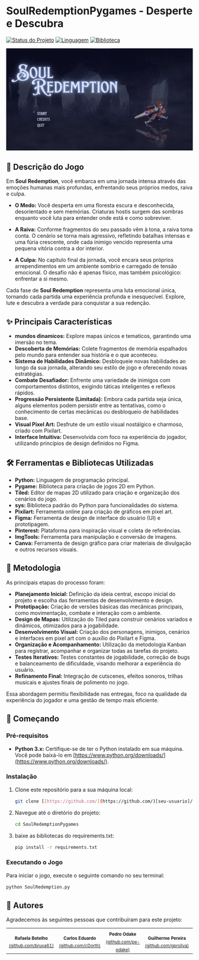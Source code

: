 # SoulRedemptionPygames - Desperte e Descubra

[![Status do Projeto](https://img.shields.io/badge/Status-Em%20Desenvolvimento-yellow)](https://github.com/[seu-usuario]/[seu-repositorio]/projects/)
[![Linguagem](https://img.shields.io/badge/Linguagem-Python-blue)](https://www.python.org/)
[![Biblioteca](https://img.shields.io/badge/Biblioteca-Pygame-brightgreen)](https://www.pygame.org/)

<img src="telaInicial.png" alt="Exemplo imagem">

## 📜 Descrição do Jogo

Em **Soul Redemption**, você embarca em uma jornada intensa através das emoções humanas mais profundas, enfrentando seus próprios medos, raiva e culpa.

- **O Medo:** Você desperta em uma floresta escura e desconhecida, desorientado e sem memórias. Criaturas hostis surgem das sombras enquanto você luta para entender onde está e como sobreviver.

- **A Raiva:** Conforme fragmentos do seu passado vêm à tona, a raiva toma conta. O cenário se torna mais agressivo, refletindo batalhas intensas e uma fúria crescente, onde cada inimigo vencido representa uma pequena vitória contra a dor interior.

- **A Culpa:** No capítulo final da jornada, você encara seus próprios arrependimentos em um ambiente sombrio e carregado de tensão emocional. O desafio não é apenas físico, mas também psicológico: enfrentar a si mesmo.

Cada fase de **Soul Redemption** representa uma luta emocional única, tornando cada partida uma experiência profunda e inesquecível. Explore, lute e descubra a verdade para conquistar a sua redenção.


## ✨ Principais Características

* **mundos dinamicos:** Explore mapas únicos e tematicos, garantindo uma imersão no tema.
* **Descoberta de Memórias:** Colete fragmentos de memória espalhados pelo mundo para entender sua história e o que aconteceu.
* **Sistema de Habilidades Dinâmico:** Desbloqueie novas habilidades ao longo da sua jornada, alterando seu estilo de jogo e oferecendo novas estratégias.
* **Combate Desafiador:** Enfrente uma variedade de inimigos com comportamentos distintos, exigindo táticas inteligentes e reflexos rápidos.
* **Progressão Persistente (Limitada):** Embora cada partida seja única, alguns elementos podem persistir entre as tentativas, como o conhecimento de certas mecânicas ou desbloqueio de habilidades base.
* **Visual Pixel Art:** Desfrute de um estilo visual nostálgico e charmoso, criado com Pixilart.
* **Interface Intuitiva:** Desenvolvida com foco na experiência do jogador, utilizando princípios de design definidos no Figma.

## 🛠️ Ferramentas e Bibliotecas Utilizadas

* **Python:** Linguagem de programação principal.
* **Pygame:** Biblioteca para criação de jogos 2D em Python.
* **Tiled:** Editor de mapas 2D utilizado para criação e organização dos cenários do jogo.
* **sys:** Biblioteca padrão do Python para funcionalidades do sistema.
* **Pixilart:** Ferramenta online para criação de gráficos em pixel art.
* **Figma:** Ferramenta de design de interface do usuário (UI) e prototipagem.
* **Pinterest:** Plataforma para inspiração visual e coleta de referências.
* **ImgTools:** Ferramenta para manipulação e conversão de imagens.
* **Canva:** Ferramenta de design gráfico para criar materiais de divulgação e outros recursos visuais.

## 🧪 Metodologia
As principais etapas do processo foram:

* **Planejamento Inicial:** Definição da ideia central, escopo inicial do projeto e escolha das ferramentas de desenvolvimento e design.
* **Prototipação:** Criação de versões básicas das mecânicas principais, como movimentação, combate e interação com o ambiente.
* **Design de Mapas:** Utilização do Tiled para construir cenários variados e dinâmicos, otimizados para a jogabilidade.
* **Desenvolvimento Visual:** Criação dos personagens, inimigos, cenários e interfaces em pixel art com o auxílio do Pixilart e Figma.
* **Organização e Acompanhamento:** Utilização da metodologia Kanban para registrar, acompanhar e organizar todas as tarefas do projeto.
* **Testes Iterativos:** Testes constantes de jogabilidade, correção de bugs e balanceamento de dificuldade, visando melhorar a experiência do usuário.
* **Refinamento Final:** Integração de cutscenes, efeitos sonoros, trilhas musicais e ajustes finais de polimento no jogo.

Essa abordagem permitiu flexibilidade nas entregas, foco na qualidade da experiência do jogador e uma gestão de tempo mais eficiente.

## 🚀 Começando

### Pré-requisitos

* **Python 3.x:** Certifique-se de ter o Python instalado em sua máquina. Você pode baixá-lo em [https://www.python.org/downloads/](https://www.python.org/downloads/).

### Instalação

1.  Clone este repositório para a sua máquina local:

    ```bash
    git clone [[https://github.com/](https://github.com/)[seu-usuario]/[seu-repositorio].git](https://github.com/Dronato/SoulRedemptionPygames.git)
    ```

2.  Navegue até o diretório do projeto:

    ```bash
    cd SoulRedemptionPygames
    ```
3.  baixe as bibliotecas do requirements.txt:

    ```bash
    pip install -r requirements.txt
    ```
### Executando o Jogo

Para iniciar o jogo, execute o seguinte comando no seu terminal:

```bash
python SoulRedemption.py
```
## 🤝 Autores

Agradecemos às seguintes pessoas que contribuíram para este projeto:

<table>
  <tr>
    <td align="center">
        <sub>
          <b>Rafaela Botelho</b>
          <br>
          <a href="https://github.com/bruxa61">(github.com/bruxa61)</a>
        </sub>
    </td>
    <td align="center">
        <sub>
          <b>Carlos Eduardo</b>
          <br>
          <a href="https://github.com/cDorth">(github.com/cDorth)</a>
        </sub>
    </td>
    <td align="center">
        <sub>
          <b>Pedro Odake</b>
          <br>
         <a href="https://github.com/pe-odake">(github.com/pe-odake)</a>
        </sub>
    </td>
    <td align="center">
        <sub>
          <b>Guilherme Pereira</b>
           <br>
          <a href="https://github.com/gprsilva">(github.com/gprsilva)</a>
        </sub>
    </td>
    <td align="center">
        <sub>
          <b>Bruna Barboza</b>
           <br>
          <a href="https://github.com/brubsb">(github.com/brubsb)</a>
        </sub>
    </td>
    <td align="center">
        <sub>
          <b>Davi Torralvo</b>
           <br>
         <a href="https://github.com/DaviTorralvo">(github.com/DaviTorralvo)</a>
        </sub>
    </td>
    <td align="center">
        <sub>
          <b>Raí Carvalho</b>
           <br>
          <a href="https://github.com/Rai123100">(github.com/Rai123100)</a>
        </sub>
    </td>
        <td align="center">
        <sub>
          <b>Arthur Américo</b>
          <br>
         <a href="https://github.com/intentdoor">(github.com/intentdoor)</a>
        </sub>
    </td>
        <td align="center">
        <sub>
          <b>Matheus Vicente</b>
           <br>
          <a href="https://github.com/vicenteruedamatheus">(github.com/vicenteruedamatheus)</a>
        </sub>
    </td>
  </tr>
</table>
